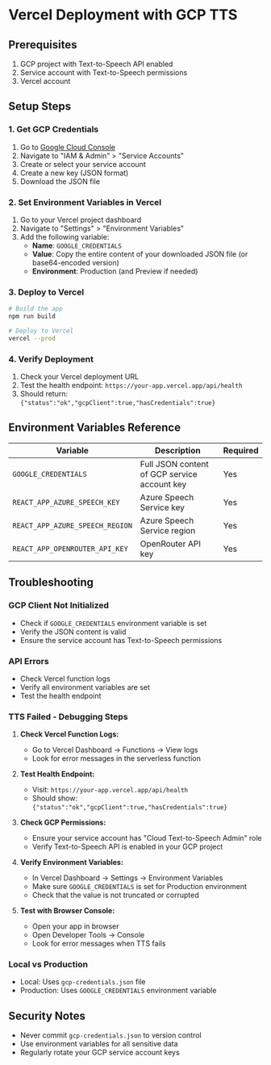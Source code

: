 # Vercel Deployment with GCP TTS

## Prerequisites
1. GCP project with Text-to-Speech API enabled
2. Service account with Text-to-Speech permissions
3. Vercel account

## Setup Steps

### 1. Get GCP Credentials
1. Go to [Google Cloud Console](https://console.cloud.google.com/)
2. Navigate to "IAM & Admin" > "Service Accounts"
3. Create or select your service account
4. Create a new key (JSON format)
5. Download the JSON file

### 2. Set Environment Variables in Vercel
1. Go to your Vercel project dashboard
2. Navigate to "Settings" > "Environment Variables"
3. Add the following variable:
   - **Name**: `GOOGLE_CREDENTIALS`
   - **Value**: Copy the entire content of your downloaded JSON file (or base64-encoded version)
   - **Environment**: Production (and Preview if needed)

### 3. Deploy to Vercel
```bash
# Build the app
npm run build

# Deploy to Vercel
vercel --prod
```

### 4. Verify Deployment
1. Check your Vercel deployment URL
2. Test the health endpoint: `https://your-app.vercel.app/api/health`
3. Should return: `{"status":"ok","gcpClient":true,"hasCredentials":true}`

## Environment Variables Reference

| Variable | Description | Required |
|----------|-------------|----------|
| `GOOGLE_CREDENTIALS` | Full JSON content of GCP service account key | Yes |
| `REACT_APP_AZURE_SPEECH_KEY` | Azure Speech Service key | Yes |
| `REACT_APP_AZURE_SPEECH_REGION` | Azure Speech Service region | Yes |
| `REACT_APP_OPENROUTER_API_KEY` | OpenRouter API key | Yes |

## Troubleshooting

### GCP Client Not Initialized
- Check if `GOOGLE_CREDENTIALS` environment variable is set
- Verify the JSON content is valid
- Ensure the service account has Text-to-Speech permissions

### API Errors
- Check Vercel function logs
- Verify all environment variables are set
- Test the health endpoint

### TTS Failed - Debugging Steps
1. **Check Vercel Function Logs:**
   - Go to Vercel Dashboard → Functions → View logs
   - Look for error messages in the serverless function

2. **Test Health Endpoint:**
   - Visit: `https://your-app.vercel.app/api/health`
   - Should show: `{"status":"ok","gcpClient":true,"hasCredentials":true}`

3. **Check GCP Permissions:**
   - Ensure your service account has "Cloud Text-to-Speech Admin" role
   - Verify Text-to-Speech API is enabled in your GCP project

4. **Verify Environment Variables:**
   - In Vercel Dashboard → Settings → Environment Variables
   - Make sure `GOOGLE_CREDENTIALS` is set for Production environment
   - Check that the value is not truncated or corrupted

5. **Test with Browser Console:**
   - Open your app in browser
   - Open Developer Tools → Console
   - Look for error messages when TTS fails

### Local vs Production
- Local: Uses `gcp-credentials.json` file
- Production: Uses `GOOGLE_CREDENTIALS` environment variable

## Security Notes
- Never commit `gcp-credentials.json` to version control
- Use environment variables for all sensitive data
- Regularly rotate your GCP service account keys 